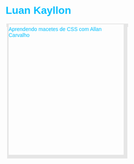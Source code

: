 <DOCTYPE html>


<html language="pt-BR">

<head>

<body>

<font face="arial" color="#00BFFF">
<h1>Luan Kayllon</h1>
<div class="ac_box">
      <div class="ac_box_top"><div>
            <div class="ac_box_cont">
			 Aprendendo macetes de CSS com Allan Carvalho
             <div>
<div>
<style type="text/css">
.ac_box { width: 337px; }
.ac_box_top { border: 2px solid #E6E6E6; border-bottom: none; margin-left: 2px; height: 7px; width: 323px; }
.ac_box_cont { border-left: 4px solid #E6E6E6; border-right: 10px solid #E6E6E6; border-bottom: 10px solid #E6E6E6; height: 340px; padding: 5px 0; }
</style>
</font>

</body>

</head>

</html>



